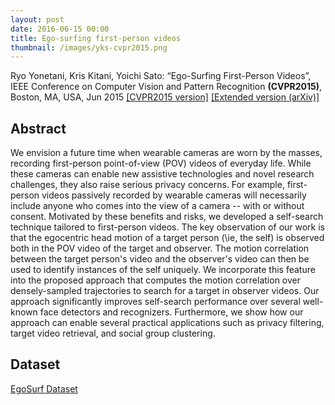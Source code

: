 ```yaml
---
layout: post
date: 2016-06-15 00:00
title: Ego-surfing first-person videos
thumbnail: /images/yks-cvpr2015.png
---
```


Ryo Yonetani, Kris Kitani, Yoichi Sato: “Ego-Surfing First-Person Videos”, IEEE Conference on Computer Vision and Pattern Recognition **(CVPR2015)**, Boston, MA, USA, Jun 2015 [[CVPR2015 version]](http://www.cv-foundation.org/openaccess/content_cvpr_2015/papers/Yonetani_Ego-Surfing_First-Person_Videos_2015_CVPR_paper.pdf) [[Extended version (arXiv)]](http://arxiv.org/abs/1606.04637)

<!--more-->

## Abstract

We envision a future time when wearable cameras are worn by the masses, recording first-person point-of-view (POV) videos of everyday life. While these cameras can enable new assistive technologies and novel research challenges, they also raise serious privacy concerns. For example, first-person videos passively recorded by wearable cameras will necessarily include anyone who comes into the view of a camera -- with or without consent. Motivated by these benefits and risks, we developed a self-search technique tailored to first-person videos. The key observation of our work is that the egocentric head motion of a target person (\ie, the self) is observed both in the POV video of the target and observer. The motion correlation between the target person's video and the observer's video can then be used to identify instances of the self uniquely. We incorporate this feature into the proposed approach that computes the motion correlation over densely-sampled trajectories to search for a target in observer videos. Our approach significantly improves self-search performance over several well-known face detectors and recognizers. Furthermore, we show how our approach can enable several practical applications such as privacy filtering, target video retrieval, and social group clustering.

## Dataset
[EgoSurf Dataset](https://www.dropbox.com/s/onx530l5doqbrsb/yks_cvpr2015.zip?dl=0)

